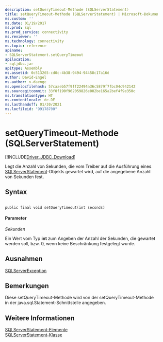 ```yaml
---
description: setQueryTimeout-Methode (SQLServerStatement)
title: setQueryTimeout-Methode (SQLServerStatement) | Microsoft-Dokumentation
ms.custom: ''
ms.date: 01/19/2017
ms.prod: sql
ms.prod_service: connectivity
ms.reviewer: ''
ms.technology: connectivity
ms.topic: reference
apiname:
- SQLServerStatement.setQueryTimeout
apilocation:
- sqljdbc.jar
apitype: Assembly
ms.assetid: 0c513265-cd0c-4b38-9494-94458c17a16d
author: David-Engel
ms.author: v-daenge
ms.openlocfilehash: 57caaeb57f9ff22494a36c5879f7fbc04c942142
ms.sourcegitcommit: 33f0f190f962059826e002be165a2bef4f9e350c
ms.translationtype: HT
ms.contentlocale: de-DE
ms.lasthandoff: 01/30/2021
ms.locfileid: "99178700"
---
```

# <a name="setquerytimeout-method-sqlserverstatement"></a>setQueryTimeout-Methode (SQLServerStatement)
[!INCLUDE[Driver_JDBC_Download](../../../includes/driver_jdbc_download.md)]

  Legt die Anzahl von Sekunden, die vom Treiber auf die Ausführung eines [SQLServerStatement](../../../connect/jdbc/reference/sqlserverstatement-class.md)-Objekts gewartet wird, auf die angegebene Anzahl von Sekunden fest.  
  
## <a name="syntax"></a>Syntax  
  
```  
  
public final void setQueryTimeout(int seconds)  
```  
  
#### <a name="parameters"></a>Parameter  
 *Sekunden*  
  
 Ein Wert vom Typ **int** zum Angeben der Anzahl der Sekunden, die gewartet werden soll, bzw. 0, wenn keine Beschränkung festgelegt wurde.  
  
## <a name="exceptions"></a>Ausnahmen  
 [SQLServerException](../../../connect/jdbc/reference/sqlserverexception-class.md)  
  
## <a name="remarks"></a>Bemerkungen  
 Diese setQueryTimeout-Methode wird von der setQueryTimeout-Methode in der java.sql.Statement-Schnittstelle angegeben.  
  
## <a name="see-also"></a>Weitere Informationen  
 [SQLServerStatement-Elemente](../../../connect/jdbc/reference/sqlserverstatement-members.md)   
 [SQLServerStatement-Klasse](../../../connect/jdbc/reference/sqlserverstatement-class.md)  
  
  
